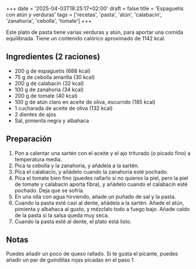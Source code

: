 +++
date = '2025-04-03T18:25:17+02:00'
draft = false
title = 'Espaguetis con atún y verduras'
tags = ['recetas', 'pasta', 'atún', 'calabacín', 'zanahoria', 'cebolla', 'tomate']
+++

Este plato de pasta tiene varias verduras y atún, para aportar una comida equilibrada. Tiene un contenido calórico aproximado de 1142 kcal.

## Ingredientes (2 raciones)
* 200 g de espaguetis (688 kcal)
* 75 g de cebolla amarilla (30 kcal)
* 200 g de calabacín (32 kcal)
* 100 g de zanahoria (34 kcal)
* 200 g de tomate (40 kcal)
* 100 g de atún claro en aceite de oliva, escurrido (185 kcal)
* 1 cucharada de aceite de oliva (132 kcal)
* 2 dientes de ajos
* Sal, pimienta negra y albahaca

## Preparación
1. Pon a calentar una sartén con el aceite y el ajo triturado (o picado fino) a temperatura media.
2. Pica la cebolla y la zanahoria, y añádela a la sartén.
3. Pica el calabacín, y añádelo cuando la zanahoria esté pochado.
4. Pica el tomate bien fino (puedes rallarlo si no quieres la piel, pero la piel de tomate y calabacín aporta fibra), y añádelo cuando el calabacín esté pochado. Deja que se sofría.
5. En una olla con agua hirviendo, añade un puñado de sal y la pasta.
6. Cuando la pasta esté casi al dente, añádela a la sartén. Añade el atún, pimienta y albahaca al gusto, y mézclalo todo a fuego bajo. Añade caldo de la pasta si la salsa queda muy seca.
7. Cuando la pasta esté al dente, el plato está listo.

## Notas
Puedes añadir un poco de queso rallado. Si te gusta el picante, puedes añadir un par de guindillas rojas picadas en el paso 1.

